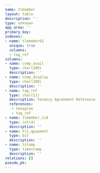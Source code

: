 ```yaml
---
name: tlmember
layout: table
description: ''
type: unknown
app_area: ''
primary_key: 
indexes:
- name: tlmember01
  unique: true
  columns:
  - tag_ref
columns:
- name: comp_avail
  type: char(200)
  description: ''
- name: comp_display
  type: char(200)
  description: ''
- name: tag_ref
  type: char(11)
  description: Tenancy Agreement Reference
  references:
   - tenagree
   - tag_ref
- name: tlmember_sid
  type: int(4)
  description: ''
- name: tls_qpayment
  type: bit
  description: ''
- name: tstamp
  type: timestamp
  description: ''
relations: []
pseudo_pk: 
---
```


